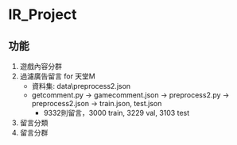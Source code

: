 # IR_Project
## 功能
1. 遊戲內容分群
2. 過濾廣告留言 for 天堂M
    - 資料集: data\preprocess2.json
    - getcomment.py -> gamecomment.json -> preprocess2.py -> preprocess2.json -> train.json, test.json
        - 9332則留言，3000 train, 3229 val, 3103 test
3. 留言分類
4. 留言分群
